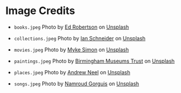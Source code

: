 # Image Credits
  
- `books.jpeg` Photo by <a href="https://unsplash.com/@eddrobertson?utm_source=unsplash&utm_medium=referral&utm_content=creditCopyText">Ed Robertson</a> on <a href="https://unsplash.com/images/things/book?utm_source=unsplash&utm_medium=referral&utm_content=creditCopyText">Unsplash</a>
  
- `collections.jpeg` Photo by <a href="https://unsplash.com/@goian?utm_source=unsplash&utm_medium=referral&utm_content=creditCopyText">Ian Schneider</a> on <a href="https://unsplash.com/photos/TamMbr4okv4?utm_source=unsplash&utm_medium=referral&utm_content=creditCopyText">Unsplash</a>
  
- `movies.jpeg` Photo by <a href="https://unsplash.com/@myke_simon?utm_source=unsplash&utm_medium=referral&utm_content=creditCopyText">Myke Simon</a> on <a href="https://unsplash.com/photos/atsUqIm3wxo?utm_source=unsplash&utm_medium=referral&utm_content=creditCopyText">Unsplash</a>
  
- `paintings.jpeg` Photo by <a href="https://unsplash.com/@birminghammuseumstrust?utm_source=unsplash&utm_medium=referral&utm_content=creditCopyText">Birmingham Museums Trust</a> on <a href="https://unsplash.com/photos/HEEvYhNzpEo?utm_source=unsplash&utm_medium=referral&utm_content=creditCopyText">Unsplash</a>
  
- `places.jpeg` Photo by <a href="https://unsplash.com/@andrewtneel?utm_source=unsplash&utm_medium=referral&utm_content=creditCopyText">Andrew Neel</a> on <a href="https://unsplash.com/photos/1-29wyvvLJA?utm_source=unsplash&utm_medium=referral&utm_content=creditCopyText">Unsplash</a>
  
- `songs.jpeg` Photo by <a href="https://unsplash.com/@namroud?utm_source=unsplash&utm_medium=referral&utm_content=creditCopyText">Namroud Gorguis</a> on <a href="https://unsplash.com/photos/FZWivbri0Xk?utm_source=unsplash&utm_medium=referral&utm_content=creditCopyText">Unsplash</a>
  
